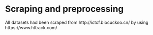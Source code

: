 <h1>Scraping and preprocessing</h1>
All datasets had been scraped from http://ictcf.biocuckoo.cn/ by using https://www.httrack.com/
